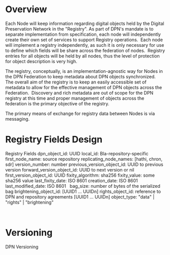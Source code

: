 Overview
========

Each Node will keep information regarding digital objects held by the
Digital Preservation Network in the "Registry". As part of DPN's mandate
is to separate implementation from specification, each node will
independently create their own set of services to support Registry
operations.  Each node will implement a registry independently, as such
it is only necessary for use to define which fields will be share across
the federation of nodes.  Registry entries for all objects will be held
by all nodes, thus the level of protection for object description is
very high. 

The registry, conceptually, is an implementation-agnostic way for Nodes
in the DPN Federation to keep metadata about DPN objects synchronized. 
The overall aim of the registry is to keep an easily accessible set of
metadata to allow for the effective management of DPN objects across the
Federation.  Discovery and rich metadata are out of scope for the DPN
registry at this time and proper management of objects across the
federation is the primary objective of the registry. 

The primary means of exchange for registry data between Nodes is via
messaging.

Registry Fields Design
======================

Registry Fields dpn\_object\_id: UUID local\_id: Bla-repository-specific
first\_node\_name: source repository replicating\_node\_names: \[hathi,
chron, sdr\] version\_number: number previous\_version\_object\_id: UUID
to previous version forward\_version\_object\_id: UUID to next version
or nil first\_version\_object\_id: UUID fixity\_algorithm: sha256
fixity\_value: some sha256 value last\_fixity\_date: ISO 8601
creation\_date: ISO 8601 last\_modified\_date: ISO 8601   bag\_size:
number of bytes of the serialized bag brightening\_object\_id: \[UUID1
... UUIDn\] rights\_object\_id: reference to DPN and repository
agreements \[UUID1 ... UUIDn\] object\_type: "data" | "rights" |
"brightening"

 

Versioning
==========

DPN Versioning

